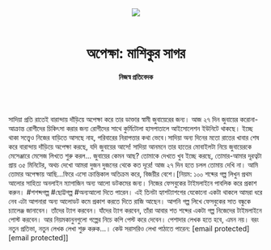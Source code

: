 <div align=center>
<img src=https://images.prothomalo.com/prothomalo-bangla/2021-01/1d75151c-eff9-4e9f-ac28-aebc4618d00f/palo_bangla_og.png />
<br><br>
<h1>অপেক্ষা: মাশিকুর সাগর</h1> 
<h4>নিজস্ব প্রতিবেদক</h4>
<br><br>
</div>

সাদিয়া প্রতি রাতেই বারান্দায় দাঁড়িয়ে অপেক্ষা করে তার ডাক্তার স্বামী জুবায়েরের জন্য। আজ ২৭ দিন জুবায়ের করোনা-আক্রান্ত রোগীদের চিকিৎসা করার জন্য রোগীদের সাথে কুর্মিটোলা হাসপাতালে আইসোলেশন ইউনিটে থাকছে। ইচ্ছে থাকা সত্ত্বেও নিজের বাড়িতে আসছে নাহ, পরিবারের নিরাপত্তার কথা ভেবে।সাদিয়া অন্য দিনের মতো রাতের খাবার শেষ করে বারান্দায় দাঁড়িয়ে অপেক্ষা করছে, যদি জুবায়ের আসে! সাদিয়া আনমনে তার হাতের মোবাইলটা নিয়ে জুবায়েরকে মেসেঞ্জারে মেসেজ লিখতে শুরু করল... জুবায়ের কেমন আছ? তোমাকে দেখতে খুব ইচ্ছে করছে, তোমার-আমার দূরত্বটা প্রায় ৩৫ মিনিটের, অথচ দেখো আমরা দুজন দুজনের থেকে কত দূরে! আজ ২৭ দিন হতে চলল তোমায় দেখি না। আমি তোমার অপেক্ষায় আছি...ফিরে এসো ক্রান্তিকাল অতিক্রম করে, বিজয়ীর বেশে।[নিয়ম: ১০০ শব্দের গল্প লিখুন প্রথম আলোর সাহিত্য অনলাইন ম্যাগাজিন অন্য আলো ডটকমের জন্য। নিজের ফেসবুকের টাইমলাইনে পাবলিক করে প্রকাশ করুন। #শশব্দগল্প #ছোট্টগল্প #অন্যআলো দিতে পারেন। এই তিনটা হ্যাশট্যাশগের যেকোনো একটা থাকলে আমরা ধরে নেব এটা আপনারা অন্য আলোডট কমে প্রকাশ করতে দিতে রাজি আছেন। আপনি গল্প লিখে ফেসবুকের সাত বন্ধুকে চ্যালেঞ্জ জানাবেন। তাঁদের ট্যাগ করবেন। যাঁদের ট্যাগ করবেন, তাঁরা আবার শত শব্দের একটা গল্প নিজেদের টাইমলাইনে পোস্ট করবেন। আর নিয়মকানুনগুলো গল্পের নিচে কপি পেস্ট করে দেবেন। পেশাদার লেখক হতে হবে, এমন নয়। বরং নতুন প্রতিভা, নতুন লেখক লেখা শুরু করুক...। কেউ সরাসরিও লেখা পাঠাতে পারেন: [email protected] [email protected]]


